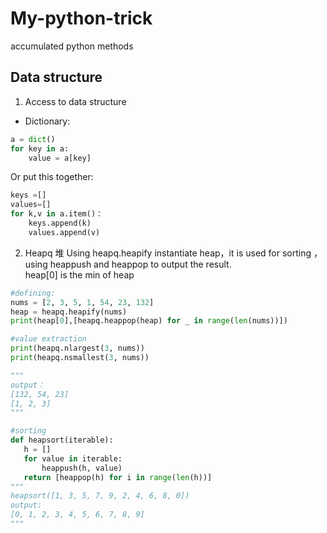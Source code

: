 # My-python-trick

accumulated python methods

## Data structure

1. Access to data structure
* Dictionary:
```python
a = dict()
for key in a:
    value = a[key]
```
Or put this together:
```python 
keys =[]
values=[]
for k,v in a.item()：
    keys.append(k)
    values.append(v)
```
2. Heapq 堆
Using heapq.heapify instantiate heap，it is used for sorting ，using heappush and heappop to output the result.<br>
heap[0] is the min of heap
```python
#defining:
nums = [2, 3, 5, 1, 54, 23, 132]
heap = heapq.heapify(nums)
print(heap[0],[heapq.heappop(heap) for _ in range(len(nums))])

#value extraction
print(heapq.nlargest(3, nums))
print(heapq.nsmallest(3, nums))

"""
output：
[132, 54, 23]
[1, 2, 3]
"""

#sorting
def heapsort(iterable):
   h = []
   for value in iterable:
       heappush(h, value)
   return [heappop(h) for i in range(len(h))]
"""   
heapsort([1, 3, 5, 7, 9, 2, 4, 6, 8, 0])
output:
[0, 1, 2, 3, 4, 5, 6, 7, 8, 9]
"""
```

